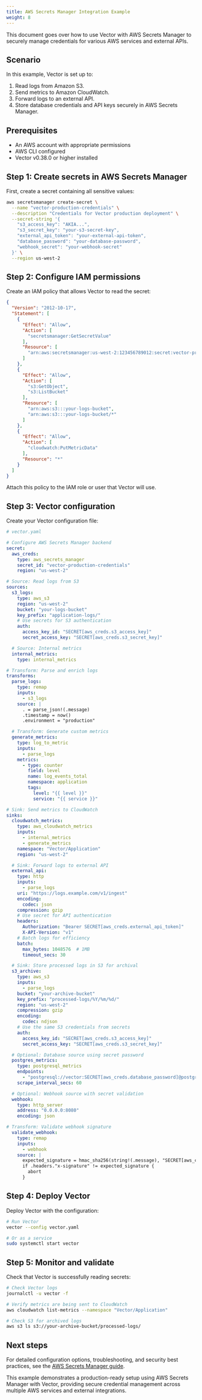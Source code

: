 ```yaml
---
title: AWS Secrets Manager Integration Example
weight: 8
---
```


This document goes over how to use Vector with AWS Secrets Manager to securely manage credentials for various AWS services and external APIs.

## Scenario

In this example, Vector is set up to:

1. Read logs from Amazon S3.
2. Send metrics to Amazon CloudWatch.
3. Forward logs to an external API.
4. Store database credentials and API keys securely in AWS Secrets Manager.

## Prerequisites

- An AWS account with appropriate permissions
- AWS CLI configured
- Vector v0.38.0 or higher installed

## Step 1: Create secrets in AWS Secrets Manager

First, create a secret containing all sensitive values:

```bash
aws secretsmanager create-secret \
  --name "vector-production-credentials" \
  --description "Credentials for Vector production deployment" \
  --secret-string '{
    "s3_access_key": "AKIA...",
    "s3_secret_key": "your-s3-secret-key",
    "external_api_token": "your-external-api-token",
    "database_password": "your-database-password",
    "webhook_secret": "your-webhook-secret"
  }' \
  --region us-west-2
```

## Step 2: Configure IAM permissions

Create an IAM policy that allows Vector to read the secret:

```json
{
  "Version": "2012-10-17",
  "Statement": [
    {
      "Effect": "Allow",
      "Action": [
        "secretsmanager:GetSecretValue"
      ],
      "Resource": [
        "arn:aws:secretsmanager:us-west-2:123456789012:secret:vector-production-credentials-*"
      ]
    },
    {
      "Effect": "Allow",
      "Action": [
        "s3:GetObject",
        "s3:ListBucket"
      ],
      "Resource": [
        "arn:aws:s3:::your-logs-bucket",
        "arn:aws:s3:::your-logs-bucket/*"
      ]
    },
    {
      "Effect": "Allow",
      "Action": [
        "cloudwatch:PutMetricData"
      ],
      "Resource": "*"
    }
  ]
}
```

Attach this policy to the IAM role or user that Vector will use.

## Step 3: Vector configuration

Create your Vector configuration file:

```yaml
# vector.yaml

# Configure AWS Secrets Manager backend
secret:
  aws_creds:
    type: aws_secrets_manager
    secret_id: "vector-production-credentials"
    region: "us-west-2"

# Source: Read logs from S3
sources:
  s3_logs:
    type: aws_s3
    region: "us-west-2"
    bucket: "your-logs-bucket"
    key_prefix: "application-logs/"
    # Use secrets for S3 authentication
    auth:
      access_key_id: "SECRET[aws_creds.s3_access_key]"
      secret_access_key: "SECRET[aws_creds.s3_secret_key]"

  # Source: Internal metrics
  internal_metrics:
    type: internal_metrics

# Transform: Parse and enrich logs
transforms:
  parse_logs:
    type: remap
    inputs:
      - s3_logs
    source: |
      . = parse_json!(.message)
      .timestamp = now()
      .environment = "production"

  # Transform: Generate custom metrics
  generate_metrics:
    type: log_to_metric
    inputs:
      - parse_logs
    metrics:
      - type: counter
        field: level
        name: log_events_total
        namespace: application
        tags:
          level: "{{ level }}"
          service: "{{ service }}"

# Sink: Send metrics to CloudWatch
sinks:
  cloudwatch_metrics:
    type: aws_cloudwatch_metrics
    inputs:
      - internal_metrics
      - generate_metrics
    namespace: "Vector/Application"
    region: "us-west-2"

  # Sink: Forward logs to external API
  external_api:
    type: http
    inputs:
      - parse_logs
    uri: "https://logs.example.com/v1/ingest"
    encoding:
      codec: json
    compression: gzip
    # Use secret for API authentication
    headers:
      Authorization: "Bearer SECRET[aws_creds.external_api_token]"
      X-API-Version: "v1"
    # Batch logs for efficiency
    batch:
      max_bytes: 1048576  # 1MB
      timeout_secs: 30

  # Sink: Store processed logs in S3 for archival
  s3_archive:
    type: aws_s3
    inputs:
      - parse_logs
    bucket: "your-archive-bucket"
    key_prefix: "processed-logs/%Y/%m/%d/"
    region: "us-west-2"
    compression: gzip
    encoding:
      codec: ndjson
    # Use the same S3 credentials from secrets
    auth:
      access_key_id: "SECRET[aws_creds.s3_access_key]"
      secret_access_key: "SECRET[aws_creds.s3_secret_key]"

  # Optional: Database source using secret password
  postgres_metrics:
    type: postgresql_metrics
    endpoints:
      - "postgresql://vector:SECRET[aws_creds.database_password]@postgres.internal:5432/metrics"
    scrape_interval_secs: 60

  # Optional: Webhook source with secret validation
  webhook:
    type: http_server
    address: "0.0.0.0:8080"
    encoding: json

# Transform: Validate webhook signature
  validate_webhook:
    type: remap
    inputs:
      - webhook
    source: |
      expected_signature = hmac_sha256(string!(.message), "SECRET[aws_creds.webhook_secret]")
      if .headers."x-signature" != expected_signature {
        abort
      }
```

## Step 4: Deploy Vector

Deploy Vector with the configuration:

```bash
# Run Vector
vector --config vector.yaml

# Or as a service
sudo systemctl start vector
```

## Step 5: Monitor and validate

Check that Vector is successfully reading secrets:

```bash
# Check Vector logs
journalctl -u vector -f

# Verify metrics are being sent to CloudWatch
aws cloudwatch list-metrics --namespace "Vector/Application"

# Check S3 for archived logs
aws s3 ls s3://your-archive-bucket/processed-logs/
```

## Next steps

For detailed configuration options, troubleshooting, and security best practices, see the [AWS Secrets Manager guide](../aws-secrets-manager/).

This example demonstrates a production-ready setup using AWS Secrets Manager with Vector, providing secure credential management across multiple AWS services and external integrations.
